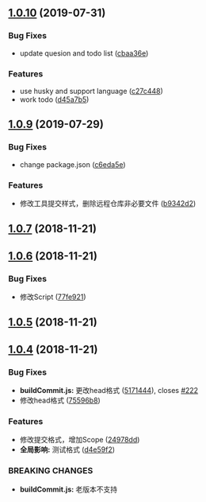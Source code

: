 <a name="1.0.10"></a>
## [1.0.10](https://github.com/koyoshiro/Cypher/compare/v1.0.9...v1.0.10) (2019-07-31)


### Bug Fixes

* update quesion and todo list ([cbaa36e](https://github.com/koyoshiro/Cypher/commit/cbaa36e))


### Features

* use husky and support language ([c27c448](https://github.com/koyoshiro/Cypher/commit/c27c448))
* work todo ([d45a7b5](https://github.com/koyoshiro/Cypher/commit/d45a7b5))



<a name="1.0.9"></a>
## [1.0.9](https://github.com/koyoshiro/Cypher/compare/v1.0.7...v1.0.9) (2019-07-29)


### Bug Fixes

* change package.json ([c6eda5e](https://github.com/koyoshiro/Cypher/commit/c6eda5e))


### Features

* 修改工具提交样式，删除远程仓库非必要文件 ([b9342d2](https://github.com/koyoshiro/Cypher/commit/b9342d2))



<a name="1.0.7"></a>
## [1.0.7](https://github.com/koyoshiro/Cypher/compare/v1.0.6...v1.0.7) (2018-11-21)



<a name="1.0.6"></a>
## [1.0.6](https://github.com/koyoshiro/Cypher/compare/v1.0.5...v1.0.6) (2018-11-21)


### Bug Fixes

* 修改Script ([77fe921](https://github.com/koyoshiro/Cypher/commit/77fe921))



<a name="1.0.5"></a>
## [1.0.5](https://github.com/koyoshiro/Cypher/compare/v1.0.4...v1.0.5) (2018-11-21)



<a name="1.0.4"></a>
## [1.0.4](https://github.com/koyoshiro/Cypher/compare/24978dd...v1.0.4) (2018-11-21)


### Bug Fixes

* **buildCommit.js:** 更改head格式 ([5171444](https://github.com/koyoshiro/Cypher/commit/5171444)), closes [#222](https://github.com/koyoshiro/Cypher/issues/222)
* 修改head格式 ([75596b8](https://github.com/koyoshiro/Cypher/commit/75596b8))


### Features

* 修改提交格式，增加Scope ([24978dd](https://github.com/koyoshiro/Cypher/commit/24978dd))
* **全局影响:** 测试格式 ([d4e59f2](https://github.com/koyoshiro/Cypher/commit/d4e59f2))


### BREAKING CHANGES

* **buildCommit.js:** 老版本不支持



